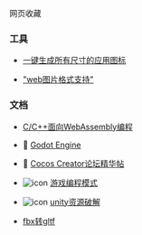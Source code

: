 网页收藏


### 工具
- [一键生成所有尺寸的应用图标](https://github.com/zhanghuanchong/icon-workshop)

- ["web图片格式支持"](https://toji.github.io/texture-tester/)


### 文档
- [C/C++面向WebAssembly编程](https://www.hellobit.com.cn/b/767368973)

- 📖 [Godot Engine](https://docs.godotengine.org/zh-cn/4.x/index.html#)

- 📄 [Cocos Creator论坛精华帖](https://xj2e22fpu6.feishu.cn/docx/PU5Tdu8oHo1SbQxNOm8c2gWEnrg)

- ![icon](https://gpp.tkchu.me/images/favicon-16x16.png)
 [游戏编程模式](https://gpp.tkchu.me/)

- ![icon](https://avatars.githubusercontent.com/u/134640607?s=48&v=4) [unity资源破解](https://github.com/RazTools/Studio)

- [fbx转gltf](https://github.com/godotengine/FBX2glTF)